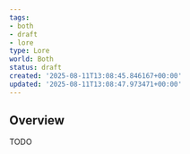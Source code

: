 ```yaml
---
tags:
- both
- draft
- lore
type: Lore
world: Both
status: draft
created: '2025-08-11T13:08:45.846167+00:00'
updated: '2025-08-11T13:08:47.973471+00:00'
---
```



## Overview

TODO
